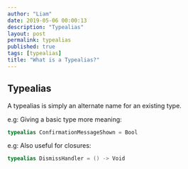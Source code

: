 ```yaml
---
author: "Liam"
date: 2019-05-06 00:00:13
description: "Typealias"
layout: post
permalink: typealias
published: true
tags: [typealias]
title: "What is a Typealias?"
---
```


## Typealias

A typealias is simply an alternate name for an existing type.

e.g: Giving a basic type more meaning:

```swift
typealias ConfirmationMessageShown = Bool
```

e.g: Also useful for closures:

```swift
typealias DismissHandler = () -> Void
```
